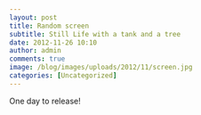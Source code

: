 ```yaml
---
layout: post
title: Random screen
subtitle: Still Life with a tank and a tree
date: 2012-11-26 10:10
author: admin
comments: true
image: /blog/images/uploads/2012/11/screen.jpg
categories: [Uncategorized]
---
```

One day to release!

